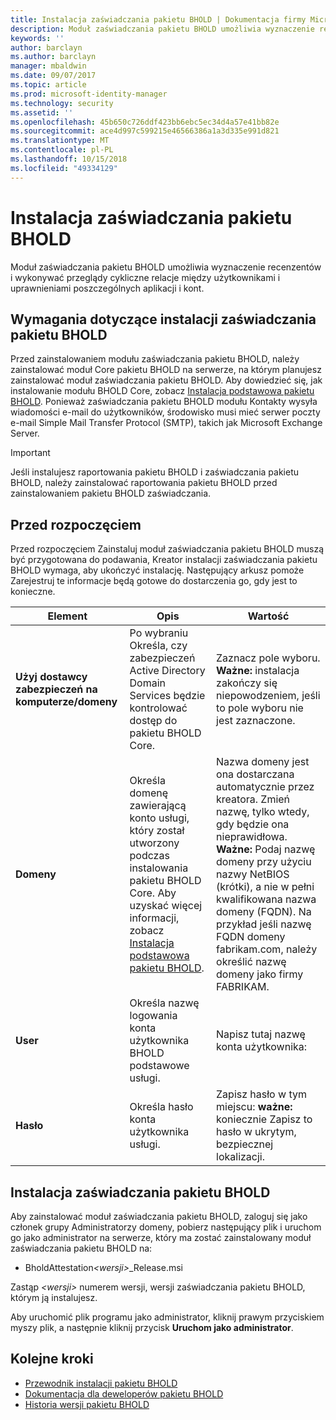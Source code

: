 ```yaml
---
title: Instalacja zaświadczania pakietu BHOLD | Dokumentacja firmy Microsoft
description: Moduł zaświadczania pakietu BHOLD umożliwia wyznaczenie recenzentów i wykonywanie przeglądów
keywords: ''
author: barclayn
ms.author: barclayn
manager: mbaldwin
ms.date: 09/07/2017
ms.topic: article
ms.prod: microsoft-identity-manager
ms.technology: security
ms.assetid: ''
ms.openlocfilehash: 45b650c726ddf423bb6ebc5ec34d4a57e41bb82e
ms.sourcegitcommit: ace4d997c599215e46566386a1a3d335e991d821
ms.translationtype: MT
ms.contentlocale: pl-PL
ms.lasthandoff: 10/15/2018
ms.locfileid: "49334129"
---
```

# <a name="bhold-attestation-installation"></a>Instalacja zaświadczania pakietu BHOLD

Moduł zaświadczania pakietu BHOLD umożliwia wyznaczenie recenzentów i wykonywać przeglądy cykliczne relacje między użytkownikami i uprawnieniami poszczególnych aplikacji i kont.

## <a name="bhold-attestation-installation-requirements"></a>Wymagania dotyczące instalacji zaświadczania pakietu BHOLD

Przed zainstalowaniem modułu zaświadczania pakietu BHOLD, należy zainstalować moduł Core pakietu BHOLD na serwerze, na którym planujesz zainstalować moduł zaświadczania pakietu BHOLD. Aby dowiedzieć się, jak instalowanie modułu BHOLD Core, zobacz [Instalacja podstawowa pakietu BHOLD](https://technet.microsoft.com/library/jj134095(v=ws.10).aspx). Ponieważ zaświadczania pakietu BHOLD modułu Kontakty wysyła wiadomości e-mail do użytkowników, środowisko musi mieć serwer poczty e-mail Simple Mail Transfer Protocol (SMTP), takich jak Microsoft Exchange Server.

> [!IMPORTANT]
> Jeśli instalujesz raportowania pakietu BHOLD i zaświadczania pakietu BHOLD, należy zainstalować raportowania pakietu BHOLD przed zainstalowaniem pakietu BHOLD zaświadczania.

## <a name="before-you-begin"></a>Przed rozpoczęciem

Przed rozpoczęciem Zainstaluj moduł zaświadczania pakietu BHOLD muszą być przygotowana do podawania, Kreator instalacji zaświadczania pakietu BHOLD wymaga, aby ukończyć instalację. Następujący arkusz pomoże Zarejestruj te informacje będą gotowe do dostarczenia go, gdy jest to konieczne.

| **Element**                                    | **Opis**                                                                                                                                                                                                           | **Wartość**                                                                                                                                                                                                                                                                                                            |
|---------------------------------------------|---------------------------------------------------------------------------------------------------------------------------------------------------------------------------------------------------------------------------|----------------------------------------------------------------------------------------------------------------------------------------------------------------------------------------------------------------------------------------------------------------------------------------------------------------------|
| **Użyj dostawcy zabezpieczeń na komputerze/domeny** | Po wybraniu Określa, czy zabezpieczeń Active Directory Domain Services będzie kontrolować dostęp do pakietu BHOLD Core.                                                                                                                | Zaznacz pole wyboru. **Ważne:** instalacja zakończy się niepowodzeniem, jeśli to pole wyboru nie jest zaznaczone.                                                                                                                                                                                                                   |
| **Domeny**                                  | Określa domenę zawierającą konto usługi, który został utworzony podczas instalowania pakietu BHOLD Core. Aby uzyskać więcej informacji, zobacz [Instalacja podstawowa pakietu BHOLD](https://technet.microsoft.com/library/jj134095(v=ws.10).aspx). | Nazwa domeny jest ona dostarczana automatycznie przez kreatora. Zmień nazwę, tylko wtedy, gdy będzie ona nieprawidłowa. **Ważne:** Podaj nazwę domeny przy użyciu nazwy NetBIOS (krótki), a nie w pełni kwalifikowana nazwa domeny (FQDN). Na przykład jeśli nazwę FQDN domeny fabrikam.com, należy określić nazwę domeny jako firmy FABRIKAM. |
| **User**                                    | Określa nazwę logowania konta użytkownika BHOLD podstawowe usługi.                                                                                                                                                          | Napisz tutaj nazwę konta użytkownika:                                                                                                                                                                                                                                                                                    |
| **Hasło**                                | Określa hasło konta użytkownika usługi.                                                                                                                                                                       | Zapisz hasło w tym miejscu: **ważne:** koniecznie Zapisz to hasło w ukrytym, bezpiecznej lokalizacji.                                                                                                                                                                                                                  |

## <a name="bhold-attestation-installation"></a>Instalacja zaświadczania pakietu BHOLD

Aby zainstalować moduł zaświadczania pakietu BHOLD, zaloguj się jako członek grupy Administratorzy domeny, pobierz następujący plik i uruchom go jako administrator na serwerze, który ma zostać zainstalowany moduł zaświadczania pakietu BHOLD na:

- BholdAttestation<em>\<wersji\></em>\_Release.msi

Zastąp *\<wersji\>* numerem wersji, wersji zaświadczania pakietu BHOLD, którym ją instalujesz.

Aby uruchomić plik programu jako administrator, kliknij prawym przyciskiem myszy plik, a następnie kliknij przycisk **Uruchom jako administrator**.

## <a name="next-steps"></a>Kolejne kroki

- [Przewodnik instalacji pakietu BHOLD](bhold-installation-guide.md)
- [Dokumentacja dla deweloperów pakietu BHOLD](../reference/mim2016-bhold-developer-reference.md)
- [Historia wersji pakietu BHOLD](../reference/version-bhold-history.md)